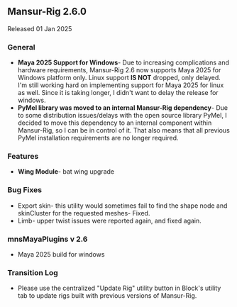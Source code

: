 ## Mansur-Rig 2.6.0
Released 01 Jan 2025

### General
<ul>
	<li><b>Maya 2025 Support for Windows</b>- Due to increasing complications and hardware requirements, Mansur-Rig 2.6 now supports Maya 2025 for Windows platform only. Linux support <b>IS NOT</b> dropped, only delayed. I'm still working hard on implementing support for Maya 2025 for linux as well. Since it is taking longer, I didn't want to delay the release for windows.</li>
	<li><b>PyMel library was moved to an internal Mansur-Rig dependency</b>- Due to some distribution issues/delays with the open source library PyMel, I decided to move this dependency to an internal component within Mansur-Rig, so I can be in control of it. That also means that all previous PyMel installation requirements are no longer required.</li>
</ul>

### Features
<ul>
	<li><b>Wing Module</b>- bat wing upgrade</li>
</ul>

### Bug Fixes
- Export skin- this utility would sometimes fail to find the shape node and skinCluster for the requested meshes- Fixed.
- Limb- upper twist issues were reported again, and fixed again.

### mnsMayaPlugins v 2.6
- Maya 2025 build for windows

### Transition Log
- Please use the centralized "Update Rig" utility button in Block's utility tab to update rigs built with previous versions of Mansur-Rig. 